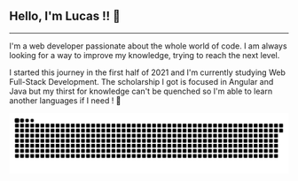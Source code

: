 <!-- - 👋 Hello !!! I’m Lucas
- 👀 My passions are Web Development, coffe, beer, travels, games and music.
- 🌱 I’m currently learning Angular and Java 
- 💞️ I’m looking to collaborate on ... Everything I can

Hello!! I'm Lucas -->

## Hello, I'm Lucas !! :wave:

------

I'm a web developer passionate about the whole world of code. I am always looking for a way to improve my knowledge, trying to reach the next level. 

I started this journey in the first half of 2021 and I'm currently studying Web Full-Stack Development. The scholarship I got is focused in Angular and Java but my thirst for knowledge can't be quenched so I'm able to learn another languages if I need ! :rocket:

![snake.gif](https://github.com/LucasVG97/LucasVG97/blob/output/github-contribution-grid-snake.svg)

<!---
LucasVG97/LucasVG97 is a ✨ special ✨ repository because its `README.md` (this file) appears on your GitHub profile.
You can click the Preview link to take a look at your changes.
--->
